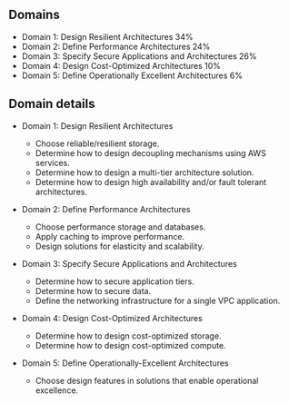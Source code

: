 ## Domains ##
- Domain 1: Design Resilient Architectures                    34%
- Domain 2: Define Performance Architectures                  24%
- Domain 3: Specify Secure Applications and Architectures     26%
- Domain 4: Design Cost-Optimized Architectures               10%
- Domain 5: Define Operationally Excellent Architectures      6%

## Domain details ##
- Domain 1: Design Resilient Architectures
    - Choose reliable/resilient storage.
    - Determine how to design decoupling mechanisms using AWS services.
    - Determine how to design a multi-tier architecture solution.
    - Determine how to design high availability and/or fault tolerant architectures.

- Domain 2: Define Performance Architectures
    - Choose performance storage and databases.
    - Apply caching to improve performance.
    - Design solutions for elasticity and scalability.

- Domain 3: Specify Secure Applications and Architectures
    - Determine how to secure application tiers.
    - Determine how to secure data.
    - Define the networking infrastructure for a single VPC application.

- Domain 4: Design Cost-Optimized Architectures
    - Determine how to design cost-optimized storage.
    - Determine how to design cost-optimized compute.

- Domain 5: Define Operationally-Excellent Architectures
    - Choose design features in solutions that enable operational excellence.

